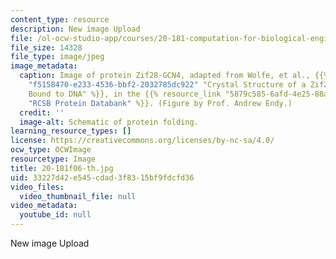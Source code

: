 ```yaml
---
content_type: resource
description: New image Upload
file: /ol-ocw-studio-app/courses/20-181-computation-for-biological-engineers-fall-2006/33227d42e545cdad3f8315bf9fdcfd36_20-181f06-th.jpg
file_size: 14328
file_type: image/jpeg
image_metadata:
  caption: Image of protein Zif28-GCN4, adapted from Wolfe, et al., {{% resource_link
    "f5158470-e233-4536-bbf2-2032785dc922" "Crystal Structure of a Zif23-GCN4 Chimera
    Bound to DNA" %}}, in the {{% resource_link "5879c585-6afd-4e25-88a3-ac47623c7fb3"
    "RCSB Protein Databank" %}}. (Figure by Prof. Andrew Endy.)
  credit: ''
  image-alt: Schematic of protein folding.
learning_resource_types: []
license: https://creativecommons.org/licenses/by-nc-sa/4.0/
ocw_type: OCWImage
resourcetype: Image
title: 20-181f06-th.jpg
uid: 33227d42-e545-cdad-3f83-15bf9fdcfd36
video_files:
  video_thumbnail_file: null
video_metadata:
  youtube_id: null
---
```

New image Upload